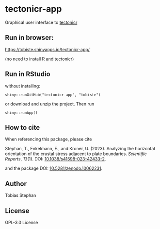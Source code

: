 # tectonicr-app
Graphical user interface to [tectonicr](https://tobiste.github.io/tectonicr/)

## Run in browser:
https://tobiste.shinyapps.io/tectonicr-app/

(no need to install R and tectonicr)

## Run in RStudio
without installing:
```
shiny::runGitHub("tectonicr-app", "tobiste")
```

or download and unzip the project. Then run
```
shiny::runApp()
```


## How to cite
When referencing this package, please cite 

Stephan, T., Enkelmann, E., and Kroner, U. (2023). Analyzing the horizontal orientation of the crustal stress adjacent to plate boundaries. *Scientific Reports*, *13*(1). DOI: [10.1038/s41598-023-42433-2](https://doi.org/10.1038/s41598-023-42433-2).

and the package DOI: [10.5281/zenodo.10062231](https://doi.org/10.5281/zenodo.10062231).

## Author
Tobias Stephan


## License
GPL-3.0 License
